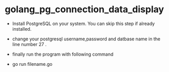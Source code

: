 # golang_pg_connection_data_display

* Install PostgreSQL on your system. You can skip this step if already installed.
* change your postgresql username,password and datbase name in the line number 27 . 

* finally run the program with following command 
* go run filename.go 
